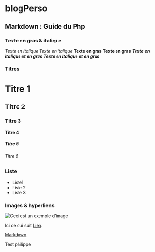 # blogPerso

## Markdown : Guide du Php 

### Texte en gras & italique

*Texte en italique*
_Texte en italique_
**Texte en gras**
__Texte en gras__
***Texte en italique et en gras***
___Texte en italique et en gras___

### Titres

#  Titre 1
## Titre 2
###  Titre 3
#### Titre 4
#####  Titre 5
###### Titre 6

### Liste

- Liste1
- Liste 2
- Liste 3

### Images & hyperliens

![Ceci est un exemple d’image](https://example.com/bild.jpg)

Ici ce qui suit [Lien](https://example.com/ "titre de lien optionnel").

[Markdown](https://www.ionos.fr/digitalguide/sites-internet/developpement-web/markdown/ "exemple")



Test philippe